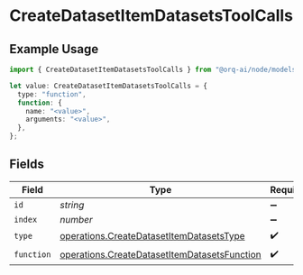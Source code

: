 # CreateDatasetItemDatasetsToolCalls

## Example Usage

```typescript
import { CreateDatasetItemDatasetsToolCalls } from "@orq-ai/node/models/operations";

let value: CreateDatasetItemDatasetsToolCalls = {
  type: "function",
  function: {
    name: "<value>",
    arguments: "<value>",
  },
};
```

## Fields

| Field                                                                                                        | Type                                                                                                         | Required                                                                                                     | Description                                                                                                  |
| ------------------------------------------------------------------------------------------------------------ | ------------------------------------------------------------------------------------------------------------ | ------------------------------------------------------------------------------------------------------------ | ------------------------------------------------------------------------------------------------------------ |
| `id`                                                                                                         | *string*                                                                                                     | :heavy_minus_sign:                                                                                           | N/A                                                                                                          |
| `index`                                                                                                      | *number*                                                                                                     | :heavy_minus_sign:                                                                                           | N/A                                                                                                          |
| `type`                                                                                                       | [operations.CreateDatasetItemDatasetsType](../../models/operations/createdatasetitemdatasetstype.md)         | :heavy_check_mark:                                                                                           | N/A                                                                                                          |
| `function`                                                                                                   | [operations.CreateDatasetItemDatasetsFunction](../../models/operations/createdatasetitemdatasetsfunction.md) | :heavy_check_mark:                                                                                           | N/A                                                                                                          |